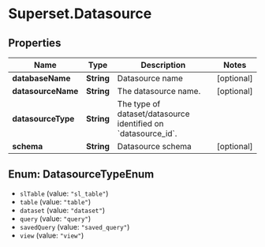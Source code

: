 # Superset.Datasource

## Properties
Name | Type | Description | Notes
------------ | ------------- | ------------- | -------------
**databaseName** | **String** | Datasource name | [optional] 
**datasourceName** | **String** | The datasource name. | [optional] 
**datasourceType** | **String** | The type of dataset/datasource identified on &#x60;datasource_id&#x60;. | 
**schema** | **String** | Datasource schema | [optional] 

<a name="DatasourceTypeEnum"></a>
## Enum: DatasourceTypeEnum

* `slTable` (value: `"sl_table"`)
* `table` (value: `"table"`)
* `dataset` (value: `"dataset"`)
* `query` (value: `"query"`)
* `savedQuery` (value: `"saved_query"`)
* `view` (value: `"view"`)

